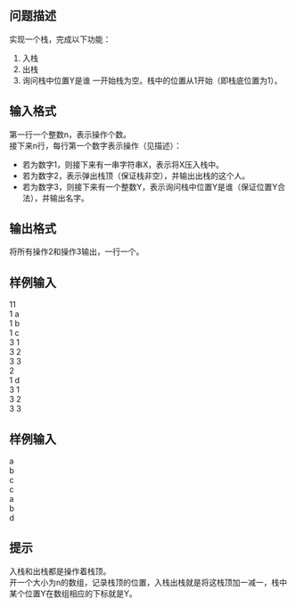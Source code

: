 ## 问题描述
实现一个栈，完成以下功能：
1. 入栈
2. 出栈
3. 询问栈中位置Y是谁
一开始栈为空。栈中的位置从1开始（即栈底位置为1）。

## 输入格式
第一行一个整数n，表示操作个数。  
接下来n行，每行第一个数字表示操作（见描述）：
* 若为数字1，则接下来有一串字符串X，表示将X压入栈中。
* 若为数字2，表示弹出栈顶（保证栈非空），并输出出栈的这个人。
* 若为数字3，则接下来有一个整数Y，表示询问栈中位置Y是谁（保证位置Y合法），并输出名字。

## 输出格式
将所有操作2和操作3输出，一行一个。

## 样例输入  
11  
1 a  
1 b  
1 c  
3 1  
3 2  
3 3  
2  
1 d  
3 1  
3 2  
3 3   

## 样例输入 
a  
b  
c  
c  
a  
b  
d    


## 提示  
入栈和出栈都是操作着栈顶。  
开一个大小为n的数组，记录栈顶的位置，入栈出栈就是将这栈顶加一减一，栈中某个位置Y在数组相应的下标就是Y。